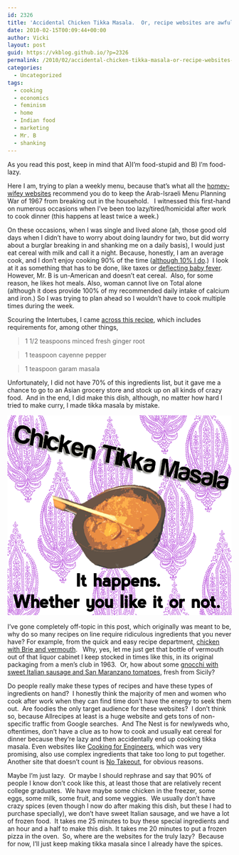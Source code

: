 ```yaml
---
id: 2326
title: 'Accidental Chicken Tikka Masala.  Or, recipe websites are awful.'
date: 2010-02-15T00:09:44+00:00
author: Vicki
layout: post
guid: https://vkblog.github.io/?p=2326
permalink: /2010/02/accidental-chicken-tikka-masala-or-recipe-websites-are-awful/
categories:
  - Uncategorized
tags:
  - cooking
  - economics
  - feminism
  - home
  - Indian food
  - marketing
  - Mr. B
  - shanking
---
```

As you read this post, keep in mind that A)I&#8217;m food-stupid and B) I&#8217;m food-lazy.

Here I am, trying to plan a weekly menu, because that&#8217;s what all the [homey-wifey websites](http://www.thenest.com/) recommend you do to keep the Arab-Israeli Menu Planning War of 1967 from breaking out in the household.   I witnessed this first-hand on numerous occasions when I&#8217;ve been too lazy/tired/homicidal after work to cook dinner (this happens at least twice a week.)

On these occasions, when I was single and lived alone (ah, those good old days when I didn&#8217;t have to worry about doing laundry for two, but did worry about a burglar breaking in and shanking me on a daily basis), I would just eat cereal with milk and call it a night. Because, honestly, I am an average cook, and I don&#8217;t enjoy cooking 90% of the time ([although 10% I do](https://vkblog.github.io/2009/05/18/%D1%80%D1%83%D1%81%D1%81%D0%BA%D0%B8%D0%B5-%D0%B3%D1%80%D0%B8%D0%B1%D1%8B-russian-mushrooms/).)  I look at it as something that has to be done, like taxes or [deflecting baby fever](https://vkblog.github.io/2009/10/29/friday-comic-and-links/).    However, Mr. B is un-American and doesn&#8217;t eat cereal.  Also, for some reason, he likes hot meals. Also, woman cannot live on Total alone (although it does provide 100% of my recommended daily intake of calcium and iron.) So I was trying to plan ahead so I wouldn&#8217;t have to cook multiple times during the week.

Scouring the Intertubes, I came [across this recipe](http://allrecipes.com/Recipe/Indian-Chicken-Curry-Murgh-Kari/Detail.aspx), which includes requirements for, among other things,

> 1 1/2 teaspoons minced fresh ginger root
  
> 1 teaspoon cayenne pepper
  
> 1 teaspoon garam masala

Unfortunately, I did not have 70% of this ingredients list, but it gave me a chance to go to an Asian grocery store and stock up on all kinds of crazy food.  And in the end, I did make this dish, although, no matter how hard I tried to make curry, I made tikka masala by mistake.

[<img class="aligncenter size-full wp-image-2329" title="Masala" src="https://raw.githubusercontent.com/vkblog/vkblog.github.io/master/public/img/2010/02/Masala.png" alt="" width="599" height="448" />](https://raw.githubusercontent.com/vkblog/vkblog.github.io/master/public/img/2010/02/Masala.png)

I&#8217;ve gone completely off-topic in this post, which originally was meant to be, why do so many recipes on line require ridiculous ingredients that you never have? For example, from the quick and easy recipe department, [chicken with Brie and vermouth](http://allrecipes.com/Recipe/Chicken-with-Brie-and-Caramelized-Onions/Detail.aspx).   Why, yes, let me just get that bottle of vermouth out of that liquor cabinet I keep stocked in times like this, in its original packaging from a men&#8217;s club in 1963.  Or, how about some [gnocchi with sweet Italian sausage and San Maranzano tomatoes](http://ideas.thenest.com/dinner-recipes/weekly-menu/Blogs/recipe-of-the-day-2-12-10.aspx?), fresh from Sicily?

Do people really make these types of recipes and have these types of ingredients on hand?  I honestly think the majority of men and women who cook after work when they can find time don&#8217;t have the energy to seek them out.  Are foodies the only target audience for these websites?  I don&#8217;t think so, because Allrecipes at least is a huge website and gets tons of non-specific traffic from Google searches.  And The Nest is for newlyweds who, oftentimes, don&#8217;t have a clue as to how to cook and usually eat cereal for dinner because they&#8217;re lazy and then accidentally end up cooking tikka masala. Even websites like [Cooking for Engineers](http://www.cookingforengineers.com/), which was very promising, also use complex ingredients that take too long to put together.  Another site that doesn&#8217;t count is [No Takeout](http://www.notakeout.com/), for obvious reasons.

Maybe I&#8217;m just lazy.  Or maybe I should rephrase and say that 90% of  people I know don&#8217;t cook like this, at least those that are relatively recent college graduates.  We have maybe some chicken in the freezer, some eggs, some milk, some fruit, and some veggies.  We usually don&#8217;t have crazy spices (even though I now do after making this dish, but these I had to purchase specially), we don&#8217;t have sweet Italian sausage, and we have a lot of frozen food.  It takes me 25 minutes to buy these special ingredients and an hour and a half to make this dish. It takes me 20 minutes to put a frozen pizza in the oven.  So, where are the websites for the truly lazy?  Because for now, I&#8217;ll just keep making tikka masala since I already have the spices.